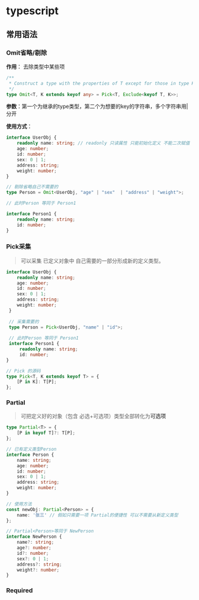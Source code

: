 # typescript

## 常用语法

### Omit省略/剔除

**作用**： 去除类型中某些项

```typescript title=源码
/**
 * Construct a type with the properties of T except for those in type K.
 */
type Omit<T, K extends keyof any> = Pick<T, Exclude<keyof T, K>>; 
```

**参数**：第一个为继承的type类型，第二个为想要的key的字符串，多个字符串用|分开

**使用方式**：

```typescript
interface UserObj {
    readonly name: string; // readonly 只读属性 只能初始化定义 不能二次赋值
    age: number;
    id: number;
    sex: 0 | 1;
    address: string;
    weight: number;
}

// 剔除省略自己不需要的
type Person = Omit<UserObj, "age" | "sex"  | "address" | "weight">;

// 此时Person 等同于 Person1

interface Person1 {
    readonly name: string;
    id: number;
}


```





### Pick采集

>   可以采集 已定义对象中 自己需要的一部分形成新的定义类型。

```typescript
interface UserObj {
    readonly name: string;
    age: number;
    id: number;
    sex: 0 | 1;
    address: string;
    weight: number;
 }
 
 // 采集需要的
 type Person = Pick<UserObj, "name" | "id">;
 
 // 此时Person 等同于 Person1
 interface Person1 {
     readonly name: string;
     id: number;
}
```



```typescript title=源码
// Pick 的源码
type Pick<T, K extends keyof T> = {
    [P in K]: T[P];
};
```





### Partial

>   可把定义好的对象（包含 必选+可选项）类型全部转化为**可选项**

```typescript title=源码
type Partial<T> = {
    [P in keyof T]?: T[P];
};
```



```typescript
// 已有定义类型Person
interface Person {
    name: string;
    age: number;
    id: number;
    sex: 0 | 1;
    address: string;
    weight: number;
}

// 使用方法
const newObj: Partial<Person> = {
    name: '张三' // 假如只需要一项 Partial的便捷性 可以不需要从新定义类型
};

// Partial<Person>等同于 NewPerson
interface NewPerson {
    name?: string;
    age?: number;
    id?: number;
    sex?: 0 | 1;
    address?: string;
    weight?: number;
}
```







### Required

